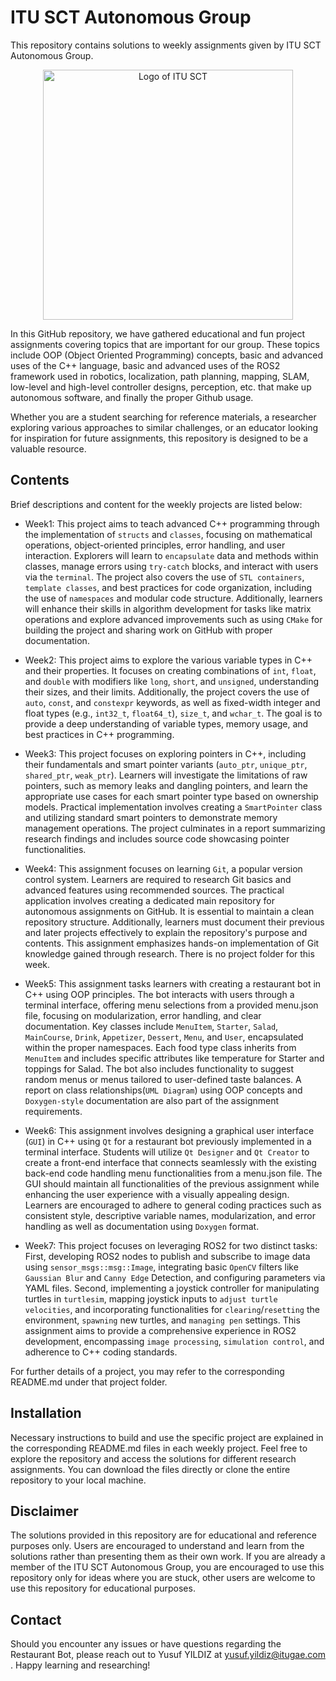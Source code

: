 # ITU SCT Autonomous Group

This repository contains solutions to weekly assignments given by ITU SCT Autonomous Group.

<div align="center">
  <img src="https://github.com/yusufy1ld1z/itusct_autonomous/assets/117518647/6d21d67d-996d-4f8e-b31b-4736f560dd6f" alt="Logo of ITU SCT" width="400">
</div>


In this GitHub repository, we have gathered educational and fun project assignments covering topics that are important for our group. These topics include OOP (Object Oriented Programming) concepts, basic and advanced uses of the C++ language, basic and advanced uses of the ROS2 framework used in robotics, localization, path planning, mapping, SLAM, low-level and high-level controller designs, perception, etc. that make up autonomous software, and finally the proper Github usage.

Whether you are a student searching for reference materials, a researcher exploring various approaches to similar challenges, or an educator looking for inspiration for future assignments, this repository is designed to be a valuable resource.

## Contents
Brief descriptions and content for the weekly projects are listed below:

- Week1: This project aims to teach advanced C++ programming through the implementation of `structs` and `classes`, focusing on mathematical operations, object-oriented principles, error handling, and user interaction. Explorers will learn to `encapsulate` data and methods within classes, manage errors using `try-catch` blocks, and interact with users via the `terminal`. The project also covers the use of `STL containers`, `template classes`, and best practices for code organization, including the use of `namespaces` and modular code structure. Additionally, learners will enhance their skills in algorithm development for tasks like matrix operations and explore advanced improvements such as using `CMake` for building the project and sharing work on GitHub with proper documentation.

- Week2: This project aims to explore the various variable types in C++ and their properties. It focuses on creating combinations of `int`, `float`, and `double` with modifiers like `long`, `short`, and `unsigned`, understanding their sizes, and their limits. Additionally, the project covers the use of `auto`, `const`, and `constexpr` keywords, as well as fixed-width integer and float types (e.g., `int32_t`, `float64_t`), `size_t`, and `wchar_t`. The goal is to provide a deep understanding of variable types, memory usage, and best practices in C++ programming.

- Week3: This project focuses on exploring pointers in C++, including their fundamentals and smart pointer variants (`auto_ptr`, `unique_ptr`, `shared_ptr`, `weak_ptr`). Learners will investigate the limitations of raw pointers, such as memory leaks and dangling pointers, and learn the appropriate use cases for each smart pointer type based on ownership models. Practical implementation involves creating a `SmartPointer` class and utilizing standard smart pointers to demonstrate memory management operations. The project culminates in a report summarizing research findings and includes source code showcasing pointer functionalities.

- Week4: This assignment focuses on learning `Git`, a popular version control system. Learners are required to research Git basics and advanced features using recommended sources. The practical application involves creating a dedicated main repository for autonomous assignments on GitHub. It is essential to maintain a clean repository structure. Additionally, learners must document their  previous and later projects effectively to explain the repository's purpose and contents. This assignment emphasizes hands-on implementation of Git knowledge gained through research. There is no project folder for this week.

- Week5: This assignment tasks learners with creating a restaurant bot in C++ using OOP principles. The bot interacts with users through a terminal interface, offering menu selections from a provided menu.json file, focusing on modularization, error handling, and clear documentation. Key classes include `MenuItem`, `Starter`, `Salad`, `MainCourse`, `Drink`, `Appetizer`, `Dessert`, `Menu`, and `User`, encapsulated within the proper namespaces. Each food type class inherits from `MenuItem` and includes specific attributes like temperature for Starter and toppings for Salad. The bot also includes functionality to suggest random menus or menus tailored to user-defined taste balances. A report on class relationships(`UML Diagram`) using OOP concepts and `Doxygen-style` documentation are also part of the assignment requirements.

- Week6: This assignment involves designing a graphical user interface (`GUI`) in C++ using `Qt` for a restaurant bot previously implemented in a terminal interface. Students will utilize `Qt Designer` and `Qt Creator` to create a front-end interface that connects seamlessly with the existing back-end code handling menu functionalities from a menu.json file. The GUI should maintain all functionalities of the previous assignment while enhancing the user experience with a visually appealing design. Learners are encouraged to adhere to general coding practices such as consistent style, descriptive variable names, modularization, and error handling as well as documentation using `Doxygen` format.

- Week7: This project focuses on leveraging ROS2 for two distinct tasks: First, developing ROS2 nodes to publish and subscribe to image data using `sensor_msgs::msg::Image`, integrating basic `OpenCV` filters like `Gaussian Blur` and `Canny Edge` Detection, and configuring parameters via YAML files. Second, implementing a joystick controller for manipulating turtles in `turtlesim`, mapping joystick inputs to `adjust turtle velocities`, and incorporating functionalities for `clearing`/`resetting` the environment, `spawning` new turtles, and `managing pen` settings. This assignment aims to provide a comprehensive experience in ROS2 development, encompassing `image processing`, `simulation control`, and adherence to C++ coding standards.

For further details of a project, you may refer to the corresponding README.md under that project folder.

## Installation
Necessary instructions to build and use the specific project are explained in the corresponding README.md files in each weekly project. Feel free to explore the repository and access the solutions for different research assignments. You can download the files directly or clone the entire repository to your local machine.

## Disclaimer 
The solutions provided in this repository are for educational and reference purposes only. Users are encouraged to understand and learn from the solutions rather than presenting them as their own work. If you are already a member of the ITU SCT Autonomous Group, you are encouraged to use this repository only for ideas where you are stuck, other users are welcome to use this repository for educational purposes.

## Contact 
Should you encounter any issues or have questions regarding the Restaurant Bot, please reach out to Yusuf YILDIZ at yusuf.yildiz@itugae.com . Happy learning and researching!
